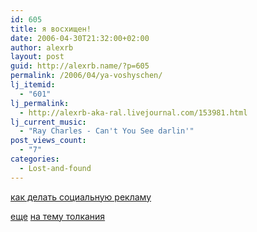 ```yaml
---
id: 605
title: я восхищен!
date: 2006-04-30T21:32:00+02:00
author: alexrb
layout: post
guid: http://alexrb.name/?p=605
permalink: /2006/04/ya-voshyschen/
lj_itemid:
  - "601"
lj_permalink:
  - http://alexrb-aka-ral.livejournal.com/153981.html
lj_current_music:
  - "Ray Charles - Can't You See darlin'"
post_views_count:
  - "7"
categories:
  - Lost-and-found
---
```

[как делать социальную рекламу](http://adme.ru/social/2006/03/29/5728.html)

[еще](http://adme.ru/adnews/2005/11/22/4511.html) [на тему толкания](http://adme.ru/adnews/2005/11/22/4511.html)